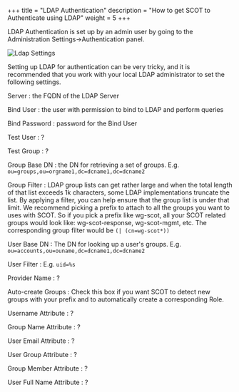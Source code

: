 +++
title = "LDAP Authentication"
description = "How to get SCOT to Authenticate using LDAP"
weight = 5
+++

LDAP Authentication is set up by an admin user by going to the Administration Settings->Authentication panel. 

![Ldap Settings](/images/LdapSettings.png)

Setting up LDAP for authentication can be very tricky, and it is recommended that you work with your local LDAP administrator to set the following settings.

Server
: the FQDN of the LDAP Server

Bind User
: the user with permission to bind to LDAP and perform queries

Bind Password
: password for the Bind User

Test User
: ?

Test Group
: ?

Group Base DN
: the DN for retrieving a set of groups.  E.g. `ou=groups,ou=orgname1,dc=dcname1,dc=dcname2`

Group Filter
: LDAP group lists can get rather large and when the total length of that list exceeds 1k characters, some LDAP implementations truncate the list.  By applying a filter, you can help ensure that the group list is under that limit.  We recommend picking a prefix to attach to all the groups you want to uses with SCOT.  So if you pick a prefix like wg-scot, all your SCOT related groups would look like: wg-scot-response, wg-scot-mgmt, etc.  The corresponding group filter would be `(| (cn=wg-scot*))`

User Base DN
: The DN for looking up a user's groups.  E.g. `ou=accounts,ou=ouname,dc=dcname1,dc=dcname2`

User Filter
: E.g. `uid=%s`

Provider Name
: ?

Auto-create Groups
: Check this box if you want SCOT to detect new groups with your prefix and to automatically create a corresponding Role.

Username Attribute
: ?

Group Name Attribute
: ?

User Email Attribute
: ?

User Group Attribute
: ? 

Group Member Attribute
: ?

User Full Name Attribute
: ? 
